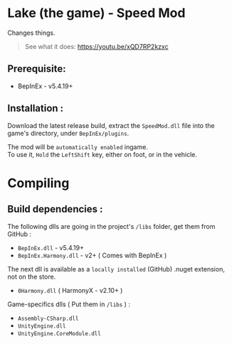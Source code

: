 # Lake (the game) - Speed Mod

Changes things.

> See what it does: https://youtu.be/xQD7RP2kzxc

## Prerequisite:
- BepInEx - v5.4.19+

## Installation :
Download the latest release build, extract the `SpeedMod.dll` file into the game's directory, under `BepInEx/plugins`.

The mod will be `automatically enabled` ingame. \
To use it, `Hold` the `LeftShift` key, either on foot, or in the vehicle.

# Compiling

## Build dependencies :

The following dlls are going in the project's `/libs` folder, get them from GitHub :
- `BepInEx.dll` - v5.4.19+
- `BepInEx.Harmony.dll` - v2+ ( Comes with BepInEx )

The next dll is available as a `locally installed` (GitHub) .nuget extension, not on the store.
- `0Harmony.dll` ( HarmonyX - v2.10+ )

Game-specifics dlls ( Put them in `/libs` ) :
- `Assembly-CSharp.dll`
- `UnityEngine.dll`
- `UnityEngine.CoreModule.dll`

